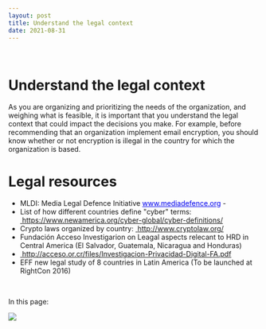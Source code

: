 ```yaml
---
layout: post
title: Understand the legal context
date: 2021-08-31
---
```


<body class="mceContentBody aui-theme-default wiki-content fullsize">
<p> </p> <div class="contentLayout2">
<div class="columnLayout two-equal" data-layout="two-equal">
<div class="cell normal" data-type="normal">
<div class="innerCell">
<h1>Understand the legal context</h1><p>As you are organizing and prioritizing the needs of the organization, and weighing what is feasible, it is important that you understand the legal context that could impact the decisions you make. For example, before recommending that an organization implement email encryption, you should know whether or not encryption is illegal in the country for which the organization is based.</p><h1>Legal resources</h1><ul><li>MLDI: Media Legal Defence Initiative <a href="http://www.mediadefence.org"><span style="color: rgb(0,0,238);"><span style="text-decoration: underline;">www.mediadefence.org</span></span></a> - </li><li>List of how different countries define "cyber" terms: <a href="https://www.newamerica.org/cyber-global/cyber-definitions/"><span style="color: rgb(0,0,238);"> </span></a><a class="external-link" href="https://www.newamerica.org/cyber-global/cyber-definitions/+" rel="nofollow">https://www.newamerica.org/cyber-global/cyber-definitions/</a></li><li>Crypto laws organized by country: <a href="http://www.cryptolaw.org/"><span style="color: rgb(0,0,238);"> </span></a><a class="external-link" href="http://www.cryptolaw.org/+" rel="nofollow">http://www.cryptolaw.org/</a> </li><li>Fundación Acceso Investigarion on Leagal aspects relecant to HRD in Central America (El Salvador, Guatemala, Nicaragua and Honduras)</li><li><a href="http://acceso.or.cr/files/Investigacion-Privacidad-Digital-FA.pdf"><span style="color: rgb(0,0,238);"> </span></a><a class="external-link" href="http://acceso.or.cr/files/Investigacion-Privacidad-Digital-FA.pdf+" rel="nofollow">http://acceso.or.cr/files/Investigacion-Privacidad-Digital-FA.pdf</a></li><li>EFF new legal study of 8 countries in Latin America (To be launched at RightCon 2016)</li></ul><p> </p></div>
</div>
<div class="cell normal" data-type="normal">
<div class="innerCell">
<p>In this page:</p><p><img class="editor-inline-macro" data-macro-id="df1ac91b-4670-41d4-bc85-08893fccd6a0" data-macro-name="toc" data-macro-schema-version="1" src="/plugins/servlet/confluence/placeholder/macro?definition=e3RvY30&amp;locale=en_GB&amp;version=2"/></p></div>
</div>
</div>
</div>
<p> </p>
</body>